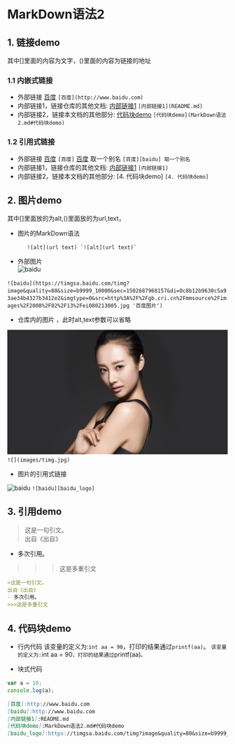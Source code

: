 # MarkDown语法2
## 1. 链接demo
其中[]里面的内容为文字，()里面的内容为链接的地址
### 1.1 内嵌式链接
- 外部链接
[百度](http://www.baidu.com) `[百度](http://www.baidu.com)`
- 内部链接1，链接仓库的其他文档:
[内部链接1](README.md) `[内部链接1](README.md)`
- 内部链接2，链接本文档的其他部分:
[代码块demo](MarkDown语法2.md#代码块demo) `[代码块demo](MarkDown语法2.md#代码块demo)`
### 1.2 引用式链接
- 外部链接
[百度] `[百度]`
[百度][baidu] 取一个别名 `[百度][baidu] 取一个别名`
- 内部链接1，链接仓库的其他文档:
[内部链接1] `[内部链接1]`
- 内部链接2，链接本文档的其他部分:
[4. 代码块demo] `[4. 代码块demo]`

## 2. 图片demo
其中[]里面放的为alt,()里面放的为url,text，  
- 图片的MarkDown语法 
 
         ![alt](url text) `![alt](url text)`
- 外部图片  
![baidu](https://timgsa.baidu.com/timg?image&quality=80&size=b9999_10000&sec=1502687968157&di=0c8b12b9630c5a93ae34b4327b3412e2&imgtype=0&src=http%3A%2F%2Fgb.cri.cn%2Fmmsource%2Fimages%2F2008%2F02%2F13%2Fei080213005.jpg '百度图片')  

`![baidu](https://timgsa.baidu.com/timg?image&quality=80&size=b9999_10000&sec=1502687968157&di=0c8b12b9630c5a93ae34b4327b3412e2&imgtype=0&src=http%3A%2F%2Fgb.cri.cn%2Fmmsource%2Fimages%2F2008%2F02%2F13%2Fei080213005.jpg '百度图片')`
- 仓库内的图片 ，此时alt,text参数可以省略  

![](images/timg.jpg) `![](images/timg.jpg)`

- 图片的引用式链接 

![baidu][baidu_logo] `![baidu][baidu_logo]`


## 3. 引用demo
>这是一句引文。  
出自《出自》
- 多次引用。
>>>这是多重引文

```markdown
>这是一句引文。  
出自《出自》
- 多次引用。
>>>这是多重引文
```

## 4. 代码块demo
- 行内代码
该变量的定义为:`int aa = 90`，打印的结果通过`printf(aa)`。 `该变量的定义为:`int aa = 90`，打印的结果通过`printf(aa)`。`

- 块式代码  
```javascript
var a = 10;
console.log(a);
```

<!--下面为本文档中用到的链接-->
[百度]:http://www.baidu.com
[baidu]:http://www.baidu.com
[内部链接1]:README.md
[代码块demo]:MarkDown语法2.md#代码块demo
[baidu_logo]:https://timgsa.baidu.com/timg?image&quality=80&size=b9999_10000&sec=1502687968157&di=0c8b12b9630c5a93ae34b4327b3412e2&imgtype=0&src=http%3A%2F%2Fgb.cri.cn%2Fmmsource%2Fimages%2F2008%2F02%2F13%2Fei080213005.jpg

```markdown
[百度]:http://www.baidu.com
[baidu]:http://www.baidu.com
[内部链接1]:README.md
[代码块demo]:MarkDown语法2.md#代码块demo
[baidu_logo]:https://timgsa.baidu.com/timg?image&quality=80&size=b9999_10000&sec=1502687968157&di=0c8b12b9630c5a93ae34b4327b3412e2&imgtype=0&src=http%3A%2F%2Fgb.cri.cn%2Fmmsource%2Fimages%2F2008%2F02%2F13%2Fei080213005.jpg
```

